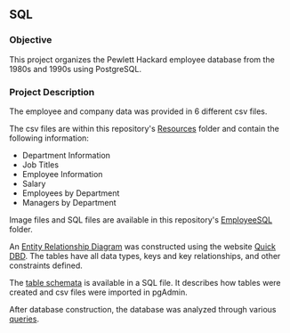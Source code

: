 ## SQL

### Objective
This project organizes the Pewlett Hackard employee database from the 1980s and 1990s using PostgreSQL.

### Project Description
The employee and company data was provided in 6 different csv files.  

The csv files are within this repository's [Resources](Resources) folder and contain the following information:
- Department Information
- Job Titles
- Employee Information
- Salary
- Employees by Department
- Managers by Department

Image files and SQL files are available in this repository's [EmployeeSQL](EmployeeSQL) folder.  

An [Entity Relationship Diagram](EmployeeSQL/ERD.png) was constructed using the website [Quick DBD](https://www.quickdatabasediagrams.com/).
The tables have all data types, keys and key relationships, and other constraints defined.

The [table schemata](EmployeeSQL/table_schemata.sql) is available in a SQL file.  It describes how tables were created and csv files were imported in pgAdmin.

After database construction, the database was analyzed through various [queries](EmployeeSQL/queries.sql).
